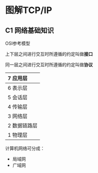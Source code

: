 # 图解TCP/IP
## C1 网络基础知识

OSI参考模型

上下层之间进行交互时所遵循的约定叫做**接口**

同一层之间进行交互时所遵循的约定叫做**协议**

| 7 应用层     |
| :----------- |
| 6 表示层     |
| 5 会话层     |
| 4 传输层     |
| 3 网络层     |
| 2 数据链路层 |
| 1 物理层     |

计算机网络可分成：

- 局域网
- 广域网
